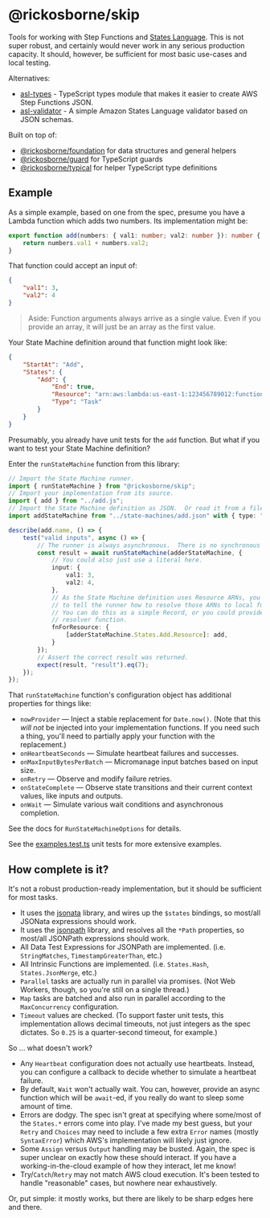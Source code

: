 # @rickosborne/skip

Tools for working with Step Functions and [States Language](https://states-language.net/).
This is not super robust, and certainly would never work in any serious production capacity.
It should, however, be sufficient for most basic use-cases and local testing.

Alternatives:

- [asl-types](https://www.npmjs.com/package/asl-types) - TypeScript types module that makes it easier to create AWS Step Functions JSON.
- [asl-validator](https://www.npmjs.com/package/asl-validator) - A simple Amazon States Language validator based on JSON schemas.

Built on top of:

- [@rickosborne/foundation](https://www.npmjs.com/package/@rickosborne/foundation) for data structures and general helpers
- [@rickosborne/guard](https://www.npmjs.com/package/@rickosborne/guard) for TypeScript guards
- [@rickosborne/typical](https://www.npmjs.com/package/@rickosborne/typical) for helper TypeScript type definitions

## Example

As a simple example, based on one from the spec, presume you have a Lambda function which adds two numbers.  Its implementation might be:

```typescript
export function add(numbers: { val1: number; val2: number }): number {
	return numbers.val1 + numbers.val2;
}
```

That function could accept an input of:

```json
{
	"val1": 3,
	"val2": 4
}
```

> Aside: Function arguments always arrive as a single value.  Even if you provide an array, it will just be an array as the first value.

Your State Machine definition around that function might look like:

```json
{
	"StartAt": "Add",
	"States": {
		"Add": {
			"End": true,
			"Resource": "arn:aws:lambda:us-east-1:123456789012:function:Add",
			"Type": "Task"
		}
	}
}
```

Presumably, you already have unit tests for the `add` function.
But what if you want to test your State Machine definition?

Enter the `runStateMachine` function from this library:

```typescript
// Import the State Machine runner.
import { runStateMachine } from "@rickosborne/skip";
// Import your implementation from its source.
import { add } from "../add.js";
// Import the State Machine definition as JSON.  Or read it from a file.  Or use a literal.
import addStateMachine from "../state-machines/add.json" with { type: "json" };

describe(add.name, () => {
	test("valid inputs", async () => {
		// The runner is always asynchronous.  There is no synchronous API.
		const result = await runStateMachine(adderStateMachine, {
			// You could also just use a literal here.
			input: {
				val1: 3,
				val2: 4,
			},
			// As the State Machine definition uses Resource ARNs, you need
			// to tell the runner how to resolve those ARNs to local functions.
			// You can do this as a simple Record, or you could provide a
			// resolver function.
			fnForResource: {
				[adderStateMachine.States.Add.Resource]: add,
			}
		});
		// Assert the correct result was returned.
		expect(result, "result").eq(7);
	});
});
```

That `runStateMachine` function's configuration object has additional properties for things like:

- `nowProvider` — Inject a stable replacement for `Date.now()`.  (Note that this _will not_ be injected into your implementation functions.  If you need such a thing, you'll need to partially apply your function with the replacement.)
- `onHeartbeatSeconds` — Simulate heartbeat failures and successes.
- `onMaxInputBytesPerBatch` — Micromanage input batches based on input size.
- `onRetry` — Observe and modify failure retries.
- `onStateComplete` — Observe state transitions and their current context values, like inputs and outputs.
- `onWait` — Simulate various wait conditions and asynchronous completion.

See the docs for `RunStateMachineOptions` for details.

See the [examples.test.ts](./__test__/examples.test.ts) unit tests for more extensive examples.

## How complete is it?

It's not a robust production-ready implementation, but it should be sufficient for most tasks.

- It uses the [jsonata](https://www.npmjs.com/package/jsonata) library, and wires up the `$states` bindings, so most/all JSONata expressions should work.
- It uses the [jsonpath](https://www.npmjs.com/package/jsonpath) library, and resolves all the `*Path` properties, so most/all JSONPath expressions should work.
- All Data Test Expressions for JSONPath are implemented.  (i.e. `StringMatches`, `TimestampGreaterThan`, etc.)
- All Intrinsic Functions are implemented.  (i.e. `States.Hash`, `States.JsonMerge`, etc.)
- `Parallel` tasks are actually run in parallel via promises.  (Not Web Workers, though, so you're still on a single thread.)
- `Map` tasks are batched and also run in parallel according to the `MaxConcurrency` configuration.
- `Timeout` values are checked.  (To support faster unit tests, this implementation allows decimal timeouts, not just integers as the spec dictates.  So `0.25` is a quarter-second timeout, for example.)

So ... what doesn't work?

- Any `Heartbeat` configuration does not actually use heartbeats.  Instead, you can configure a callback to decide whether to simulate a heartbeat failure.
- By default, `Wait` won't actually wait.  You can, however, provide an async function which will be `await`-ed, if you really do want to sleep some amount of time.
- Errors are dodgy.  The spec isn't great at specifying where some/most of the `States.*` errors come into play.  I've made my best guess, but your `Retry` and `Choices` may need to include a few extra `Error` names (mostly `SyntaxError`) which AWS's implementation will likely just ignore.
- Some `Assign` versus `Output` handling may be busted.  Again, the spec is super unclear on exactly how these should interact.  If you have a working-in-the-cloud example of how they interact, let me know!
- Try/`Catch`/`Retry` may not match AWS cloud execution.  It's been tested to handle "reasonable" cases, but nowhere near exhaustively.

Or, put simple: it mostly works, but there are likely to be sharp edges here and there.
